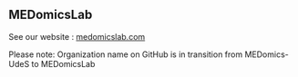 ## MEDomicsLab

See our website : [medomicslab.com](https://medomicslab.com/)

Please note: Organization name on GitHub is in transition from MEDomics-UdeS to MEDomicsLab 
